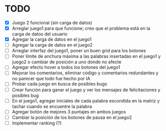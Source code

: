 # TODO

- [x] Juego 2 funcional (sin carga de datos)
- [x] Arreglar juego1 para que funcione; creo que el problema está en la carga de datos del usuario
- [x] Agregar la carga de datos en el juego1 
- [ ] Agregar la carga de datos en el juego2
- [ ] Arreglar interfaz del juego1, poner un buen grid para los botones
- [ ] Poner límite de anchura máxima a las palabras insertadas en el juego1 y juego2 o cambiar de posición a uno donde no afecte
- [ ] Agregar efecto hover a todos los botones del juego1
- [ ] Mejorar los comentarios, eliminar código y comentarios redundantes y no parecer que todo fue hecho por IA
- [ ] Probar cada juego en busca de posibles bugs 
- [ ] Crear función para ganar el juego y ver los mensajes de felicitaciones y posibles bug
- [ ] En el juego1, agregar iniciales de cada palabra escondida en la matriz y tachar cuando se encuentre la palabra
- [ ] Agregar botón de mejores 3 puntajes en ambos juegos 
- [ ] Cambiar la posición de los botones de pausa en el juego2
- [ ] Implementar ranking (?)
